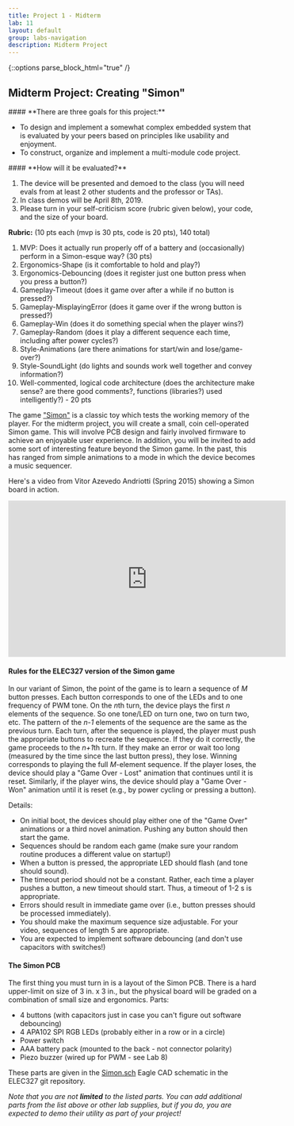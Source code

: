 ```yaml
---
title: Project 1 - Midterm
lab: 11
layout: default
group: labs-navigation
description: Midterm Project 
---
```


{::options parse_block_html="true" /}

## Midterm Project: Creating "Simon"

<div class="alert alert-info" role="alert">
#### **There are three goals for this project:**

  - To design and implement a somewhat complex embedded system that is evaluated by your peers
    based on principles like usability and enjoyment.
  - To construct, organize and implement a multi-module code project.
  
</div>

<div class="alert alert-danger" role="alert">
#### **How will it be evaluated?**

  1. The device will be presented and demoed to the class (you will need evals from at least 2 
  other students and the professor or TAs).
  2. In class demos will be April 8th, 2019.
  3. Please turn in your self-criticism score (rubric given below), your code, and the size of
  your board. 

  **Rubric:** (10 pts each (mvp is 30 pts, code is 20 pts), 140 total) 
  1. MVP: Does it actually run properly off of a battery and (occasionally) perform in a
    Simon-esque way? (30 pts)
  2. Ergonomics-Shape (is it comfortable to hold and play?)
  3. Ergonomics-Debouncing (does it register just one button press when you press a button?)
  4. Gameplay-Timeout (does it game over after a while if no button is pressed?)
  5. Gameplay-MisplayingError (does it game over if the wrong button is pressed?)
  6. Gameplay-Win (does it do something special when the player wins?)
  7. Gameplay-Random (does it play a different sequence each time, including after power cycles?)
  8. Style-Animations (are there animations for start/win and lose/game-over?)
  9. Style-SoundLight (do lights and sounds work well together and convey information?)
  10. Well-commented, logical code architecture (does the architecture make sense? are there good
    comments?, functions (libraries?) used intelligently?) - 20 pts

</div>


The game ["Simon"](https://en.wikipedia.org/wiki/Simon_(game)) is a classic toy which tests the
working memory of the player. For the midterm project, you will create a small,
coin cell-operated Simon game. This will involve PCB design and fairly involved firmware to
achieve an enjoyable user experience. In addition, you will be invited to add some sort of
interesting feature beyond the Simon game. In the past, this has ranged from simple animations
to a mode in which the device becomes a music sequencer.

Here's a video from Vitor Azevedo Andriotti (Spring 2015) showing a Simon board in action.

<iframe width="560" height="315" src="https://www.youtube.com/embed/nrsBVdJFrKc"
frameborder="0" allowfullscreen></iframe>

#### Rules for the ELEC327 version of the Simon game

In our variant of Simon, the point of the game is to learn a sequence of *M* button presses.
Each button corresponds to one of the LEDs and to one frequency of PWM tone. On the *n*th turn,
the device plays the first *n* elements of the sequence. So one tone/LED on turn one, two on
turn two, etc. The pattern of the *n-1* elements of the sequence are the same as the previous
turn. Each turn, after the sequence is played, the player must push the appropriate buttons to
recreate the sequence. If they do it correctly, the game proceeds to the *n+1*th turn. If they
make an error or wait too long (measured by the time since the last button press), they lose.
Winning corresponds to playing the full *M*-element sequence. If the player loses, the device
should play a "Game Over - Lost" animation that continues until it is reset. Similarly, if the
player wins, the device should play a "Game Over - Won" animation until it is reset (e.g., by
power cycling or pressing a button). 

Details:

  - On initial boot, the devices should play either one of the "Game Over" animations or a
    third novel animation. Pushing any button should then start the game.
  - Sequences should be random each game (make sure your random routine produces a different
    value on startup!)
  - When a button is pressed, the appropriate LED should flash (and tone should sound).
  - The timeout period should not be a constant. Rather, each time a player pushes a button, a
    new timeout should start. Thus, a timeout of 1-2 s is appropriate.
  - Errors should result in immediate game over (i.e., button presses should be processed
    immediately).
  - You should make the maximum sequence size adjustable. For your video, sequences of length 5
    are appropriate.
  - You are expected to implement software debouncing (and don't use capacitors with switches!)


#### The Simon PCB

The first thing you must turn in is a layout of the Simon PCB. There is a hard upper-limit on
size of 3 in. x 3 in., but the physical board will be graded on a combination of small size and
ergonomics. Parts:

  + 4 buttons (with capacitors just in case you can't figure out software debouncing)
  + 4 APA102 SPI RGB LEDs (probably either in a row or in a circle)
  + Power switch
  + AAA battery pack (mounted to the back - not connector polarity)
  + Piezo buzzer (wired up for PWM - see Lab 8)

These parts are given in the
[Simon.sch](https://raw.githubusercontent.com/ckemere/ELEC327/master/Labs/Midterm/Simon.sch)
Eagle CAD schematic in the ELEC327 git repository. 

*Note that you are not **limited** to the listed parts. You can add additional parts from the
list above or other lab supplies, but if you do, you are expected to demo their utility as part
of your project!*


